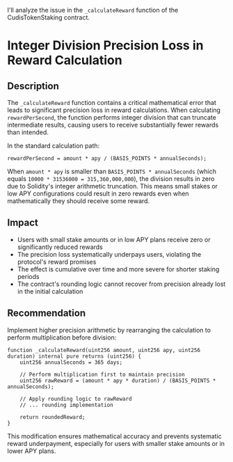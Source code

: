 I'll analyze the issue in the `_calculateReward` function of the CudisTokenStaking contract.

# Integer Division Precision Loss in Reward Calculation

## Description
The `_calculateReward` function contains a critical mathematical error that leads to significant precision loss in reward calculations. When calculating `rewardPerSecond`, the function performs integer division that can truncate intermediate results, causing users to receive substantially fewer rewards than intended.

In the standard calculation path:
```solidity
rewardPerSecond = amount * apy / (BASIS_POINTS * annualSeconds);
```

When `amount * apy` is smaller than `BASIS_POINTS * annualSeconds` (which equals `10000 * 31536000 = 315,360,000,000`), the division results in zero due to Solidity's integer arithmetic truncation. This means small stakes or low APY configurations could result in zero rewards even when mathematically they should receive some reward.

## Impact
- Users with small stake amounts or in low APY plans receive zero or significantly reduced rewards
- The precision loss systematically underpays users, violating the protocol's reward promises
- The effect is cumulative over time and more severe for shorter staking periods
- The contract's rounding logic cannot recover from precision already lost in the initial calculation

## Recommendation
Implement higher precision arithmetic by rearranging the calculation to perform multiplication before division:

```solidity
function _calculateReward(uint256 amount, uint256 apy, uint256 duration) internal pure returns (uint256) {
    uint256 annualSeconds = 365 days;
    
    // Perform multiplication first to maintain precision
    uint256 rawReward = (amount * apy * duration) / (BASIS_POINTS * annualSeconds);
    
    // Apply rounding logic to rawReward
    // ... rounding implementation
    
    return roundedReward;
}
```

This modification ensures mathematical accuracy and prevents systematic reward underpayment, especially for users with smaller stake amounts or in lower APY plans.